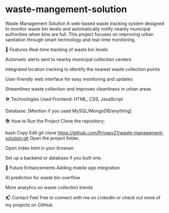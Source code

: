 # waste-mangement-solution
Waste Management Solution
A web-based waste tracking system designed to monitor waste bin levels and automatically notify nearby municipal authorities when bins are full. This project focuses on improving urban sanitation through smart technology and real-time monitoring.

🚀 Features
Real-time tracking of waste bin levels

Automatic alerts sent to nearby municipal collection centers

Integrated location tracking to identify the nearest waste collection points

User-friendly web interface for easy monitoring and updates

Streamlines waste collection and improves cleanliness in urban areas

🛠️ Technologies Used
Frontend: HTML, CSS, JavaScript

Database: [Mention if you used MySQL/MongoDB/anything]


📚 How to Run the Project
Clone the repository:

bash
Copy
Edit
git clone https://github.com/Priyasv21/waste-management-solution.git
Open the project folder.

Open index.html in your browser.

Set up a backend or database if you built one.

🎯 Future Enhancements
Adding mobile app integration

AI prediction for waste bin overflow

More analytics on waste collection trends

📬 Contact
Feel free to connect with me on LinkedIn or check out more of my projects on GitHub.

